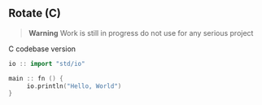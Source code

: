 
## Rotate (C)
> **Warning** Work is still in progress do not use for any serious project 

C codebase version

```cpp
io :: import "std/io"

main :: fn () {
     io.println("Hello, World")
}
```

